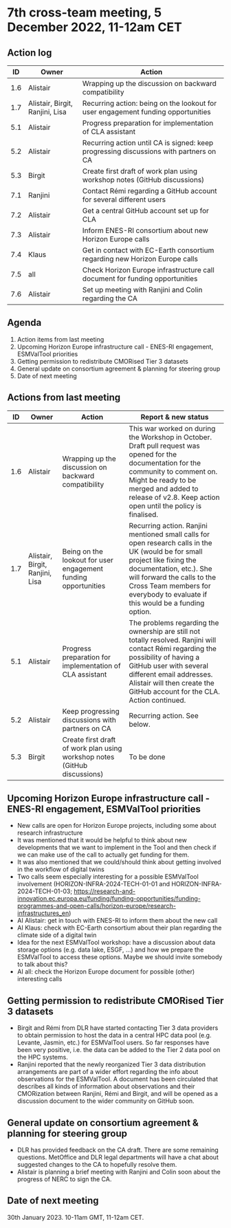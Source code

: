 # 7th cross-team meeting, 5 December 2022, 11-12am CET

## Action log
| ID | Owner | Action |
|-|-|-|
| 1.6 | Alistair | Wrapping up the discussion on backward compatibility |
| 1.7 | Alistair, Birgit, Ranjini, Lisa | Recurring action: being on the lookout for user engagement funding opportunities |
| 5.1 | Alistair | Progress preparation for implementation of CLA assistant | 
| 5.2 | Alistair | Recurring action until CA is signed: keep progressing discussions with partners on CA | 
| 5.3 | Birgit | Create first draft of work plan using workshop notes (GitHub discussions) |
| 7.1 | Ranjini | Contact Rémi regarding a GitHub account for several different users |
| 7.2 | Alistair | Get a central GitHub account set up for CLA |
| 7.3 | Alistair | Inform ENES-RI consortium about new Horizon Europe calls |
| 7.4 | Klaus | Get in contact with EC-Earth consortium regarding new Horizon Europe calls |
| 7.5 | all | Check Horizon Europe infrastructure call document for funding opportunities |
| 7.6 | Alistair | Set up meeting with Ranjini and Colin regarding the CA |



## Agenda
1. Action items from last meeting
2. Upcoming Horizon Europe infrastructure call - ENES-RI engagement, ESMValTool priorities
3. Getting permission to redistribute CMORised Tier 3 datasets
4. General update on consortium agreement & planning for steering group
5. Date of next meeting


## Actions from last meeting
| ID | Owner | Action | Report & new status |
|-|-|-|-|
| 1.6 | Alistair | Wrapping up the discussion on backward compatibility | This war worked on during the Workshop in October. Draft pull request was opened for the documentation for the community to comment on. Might be ready to be merged and added to release of v2.8. Keep action open until the policy is finalised. |
| 1.7 | Alistair, Birgit, Ranjini, Lisa | Being on the lookout for user engagement funding opportunities | Recurring action. Ranjini mentioned small calls for open research calls in the UK (would be for small project like fixing the documentation, etc.). She will forward the calls to the Cross Team members for everybody to evaluate if this would be a funding option. |
| 5.1 | Alistair | Progress preparation for implementation of CLA assistant | The problems regarding the ownership are still not totally resolved. Ranjini will contact Rémi regarding the possibility of having a GitHub user with several different email addresses. Alistair will then create the GitHub account for the CLA. Action continued. |
| 5.2 | Alistair | Keep progressing discussions with partners on CA | Recurring action. See below. |
| 5.3 | Birgit | Create first draft of work plan using workshop notes (GitHub discussions) | To be done |


## Upcoming Horizon Europe infrastructure call - ENES-RI engagement, ESMValTool priorities
- New calls are open for Horizon Europe projects, including some about research infrastructure
- It was mentioned that it would be helpful to think about new developments that we want to implement in the Tool and then check if we can make use of the call to actually get funding for them.
- It was also mentioned that we could/should think about getting involved in the workflow of digital twins
- Two calls seem especially interesting for a possible ESMValTool involvement (HORIZON-INFRA-2024-TECH-01-01 and HORIZON-INFRA-2024-TECH-01-03; https://research-and-innovation.ec.europa.eu/funding/funding-opportunities/funding-programmes-and-open-calls/horizon-europe/research-infrastructures_en)
- AI Alistair: get in touch with ENES-RI to inform them about the new call
- AI Klaus: check with EC-Earth consortium about their plan regarding the climate side of a digital twin
- Idea for the next ESMValTool workshop: have a discussion about data storage options (e.g. data lake, ESGF, ...) and how we prepare the ESMValTool to access these options. Maybe we should invite somebody to talk about this?
- AI all: check the Horizon Europe document for possible (other) interesting calls


## Getting permission to redistribute CMORised Tier 3 datasets
- Birgit and Rémi from DLR have started contacting Tier 3 data providers to obtain permission to host the data in a central HPC data pool (e.g. Levante, Jasmin, etc.) for ESMValTool users. So far responses have been very positive, i.e. the data can be added to the Tier 2 data pool on the HPC systems. 
- Ranjini reported that the newly reorganized Tier 3 data distribution arrangements are part of a wider effort regarding the info about observations for the ESMValTool. A document has been circulated that describes all kinds of information about observations and their CMORization between Ranjini, Rémi and Birgit, and will be opened as a discussion document to the wider community on GitHub soon. 


## General update on consortium agreement & planning for steering group
- DLR has provided feedback on the CA draft. There are some remaining questions. MetOffice and DLR legal departments will have a chat about suggested changes to the CA to hopefully resolve them.
- Alistair is planning a brief meeting with Ranjini and Colin soon about the progress of NERC to sign the CA.


## Date of next meeting
30th January 2023. 10-11am GMT, 11-12am CET.